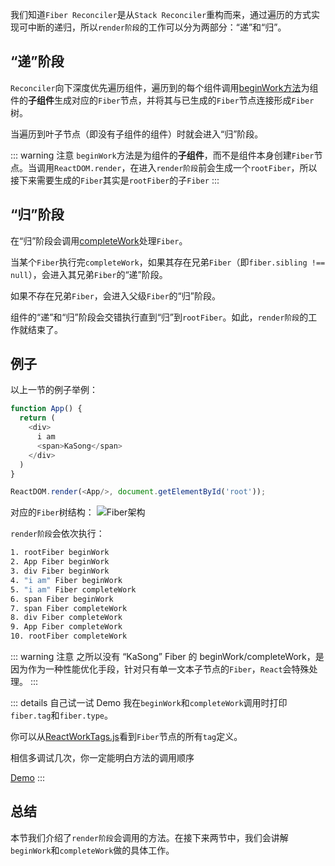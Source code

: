 我们知道`Fiber Reconciler`是从`Stack Reconciler`重构而来，通过遍历的方式实现可中断的递归，所以`render阶段`的工作可以分为两部分：“递”和“归”。

## “递”阶段

`Reconciler`向下深度优先遍历组件，遍历到的每个组件调用[beginWork方法](https://github.com/facebook/react/blob/master/packages/react-reconciler/src/ReactFiberBeginWork.new.js#L3040)为组件的**子组件**生成对应的`Fiber`节点，并将其与已生成的`Fiber`节点连接形成`Fiber`树。

当遍历到叶子节点（即没有子组件的组件）时就会进入“归”阶段。

::: warning 注意
`beginWork`方法是为组件的**子组件**，而不是组件本身创建`Fiber`节点。当调用`ReactDOM.render`，在进入`render阶段`前会生成一个`rootFiber`，所以接下来需要生成的`Fiber`其实是`rootFiber`的子`Fiber`
:::


## “归”阶段

在“归”阶段会调用[completeWork](https://github.com/facebook/react/blob/master/packages/react-reconciler/src/ReactFiberCompleteWork.new.js#L652)处理`Fiber`。

当某个`Fiber`执行完`completeWork`，如果其存在兄弟`Fiber`（即`fiber.sibling !== null`），会进入其兄弟`Fiber`的“递”阶段。

如果不存在兄弟`Fiber`，会进入父级`Fiber`的“归”阶段。

组件的“递”和“归”阶段会交错执行直到“归”到`rootFiber`。如此，`render阶段`的工作就结束了。

## 例子

以上一节的例子举例：

```js
function App() {
  return (
    <div>
      i am
      <span>KaSong</span>
    </div>
  )
}

ReactDOM.render(<App/>, document.getElementById('root'));
```
对应的`Fiber`树结构：
<img :src="$withBase('/img/fiber.png')" alt="Fiber架构">

`render阶段`会依次执行：

```sh
1. rootFiber beginWork
2. App Fiber beginWork
3. div Fiber beginWork
4. "i am" Fiber beginWork
5. "i am" Fiber completeWork
6. span Fiber beginWork
7. span Fiber completeWork
8. div Fiber completeWork
9. App Fiber completeWork
10. rootFiber completeWork
```

::: warning 注意
之所以没有 “KaSong” Fiber 的 beginWork/completeWork，是因为作为一种性能优化手段，针对只有单一文本子节点的`Fiber`，`React`会特殊处理。
:::

::: details 自己试一试 Demo
我在`beginWork`和`completeWork`调用时打印`fiber.tag`和`fiber.type`。

你可以从[ReactWorkTags.js](https://github.com/facebook/react/blob/master/packages/react-reconciler/src/ReactWorkTags.js)看到`Fiber`节点的所有`tag`定义。

相信多调试几次，你一定能明白方法的调用顺序

[Demo](https://code.h5jun.com/kexev/edit?html,js,console,output)
:::

## 总结

本节我们介绍了`render阶段`会调用的方法。在接下来两节中，我们会讲解`beginWork`和`completeWork`做的具体工作。